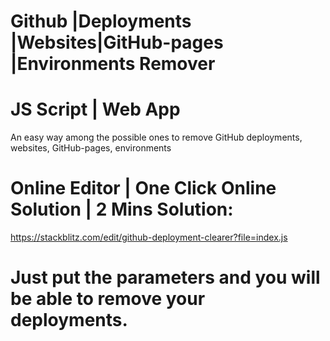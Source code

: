 # Github |Deployments |Websites|GitHub-pages |Environments Remover
# JS Script | Web App
An easy way among the possible ones to remove GitHub deployments, websites, GitHub-pages, environments
# Online Editor | One Click Online Solution | 2 Mins Solution:
https://stackblitz.com/edit/github-deployment-clearer?file=index.js
# Just put the parameters and you will be able to remove your deployments.
#

